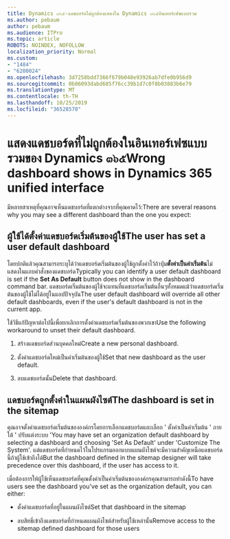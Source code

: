 ```yaml
---
title: Dynamics ๓๖๕-แดชบอร์ดไม่ถูกต้องแสดงใน Dynamics ๓๖๕อินเทอร์เฟซแบบรวม
ms.author: pebaum
author: pebaum
ms.audience: ITPro
ms.topic: article
ROBOTS: NOINDEX, NOFOLLOW
localization_priority: Normal
ms.custom:
- "1484"
- "6200024"
ms.openlocfilehash: 3d7258bdd7366f679b048e93926ab7dfe0b956d9
ms.sourcegitcommit: 0b06093dabd685f76cc39b1d7c0f8b03883b6e79
ms.translationtype: MT
ms.contentlocale: th-TH
ms.lasthandoff: 10/25/2019
ms.locfileid: "36528570"
---
```

# <a name="wrong-dashboard-shows-in-dynamics-365-unified-interface"></a><span data-ttu-id="a131f-102">แสดงแดชบอร์ดที่ไม่ถูกต้องในอินเทอร์เฟซแบบรวมของ Dynamics ๓๖๕</span><span class="sxs-lookup"><span data-stu-id="a131f-102">Wrong dashboard shows in Dynamics 365 unified interface</span></span>

<span data-ttu-id="a131f-103">มีหลายสาเหตุที่คุณอาจเห็นแดชบอร์ดที่แตกต่างจากที่คุณคาดไว้:</span><span class="sxs-lookup"><span data-stu-id="a131f-103">There are several reasons why you may see a different dashboard than the one you expect:</span></span>

## <a name="the-user-has-set-a-user-default-dashboard"></a><span data-ttu-id="a131f-104">ผู้ใช้ได้ตั้งค่าแดชบอร์ดเริ่มต้นของผู้ใช้</span><span class="sxs-lookup"><span data-stu-id="a131f-104">The user has set a user default dashboard</span></span> 

<span data-ttu-id="a131f-105">โดยปกติแล้วคุณสามารถระบุได้ว่าแดชบอร์ดเริ่มต้นของผู้ใช้ถูกตั้งค่าไว้ถ้าปุ่ม**ตั้งค่าเป็นค่าเริ่มต้น**ไม่แสดงในแถบคำสั่งของแดชบอร์ด</span><span class="sxs-lookup"><span data-stu-id="a131f-105">Typically you can identify a user default dashboard is set if the **Set As Default** button does not show in the dashboard command bar.</span></span> <span data-ttu-id="a131f-106">แดชบอร์ดเริ่มต้นของผู้ใช้จะแทนที่แดชบอร์ดเริ่มต้นอื่นๆทั้งหมดแม้ว่าแดชบอร์ดเริ่มต้นของผู้ใช้ไม่ได้อยู่ในแอปปัจจุบัน</span><span class="sxs-lookup"><span data-stu-id="a131f-106">The user default dashboard will override all other default dashboards, even if the user's default dashboard is not in the current app.</span></span>

<span data-ttu-id="a131f-107">ใช้วิธีแก้ปัญหาต่อไปนี้เพื่อยกเลิกการตั้งค่าแดชบอร์ดเริ่มต้นของพวกเขา</span><span class="sxs-lookup"><span data-stu-id="a131f-107">Use the following workaround to unset their default dashboard.</span></span>

1. <span data-ttu-id="a131f-108">สร้างแดชบอร์ดส่วนบุคคลใหม่</span><span class="sxs-lookup"><span data-stu-id="a131f-108">Create a new personal dashboard.</span></span>

2. <span data-ttu-id="a131f-109">ตั้งค่าแดชบอร์ดใหม่เป็นค่าเริ่มต้นของผู้ใช้</span><span class="sxs-lookup"><span data-stu-id="a131f-109">Set that new dashboard as the user default.</span></span>

3. <span data-ttu-id="a131f-110">ลบแดชบอร์ดนั้น</span><span class="sxs-lookup"><span data-stu-id="a131f-110">Delete that dashboard.</span></span>

## <a name="the-dashboard-is-set-in-the-sitemap"></a><span data-ttu-id="a131f-111">แดชบอร์ดถูกตั้งค่าในแผนผังไซต์</span><span class="sxs-lookup"><span data-stu-id="a131f-111">The dashboard is set in the sitemap</span></span>

<span data-ttu-id="a131f-112">คุณอาจตั้งค่าแดชบอร์ดเริ่มต้นขององค์กรโดยการเลือกแดชบอร์ดและเลือก ' ตั้งค่าเป็นค่าเริ่มต้น ' ภายใต้ ' ปรับแต่งระบบ '</span><span class="sxs-lookup"><span data-stu-id="a131f-112">You may have set an organization default dashboard by selecting a dashboard and choosing 'Set As Default' under 'Customize The System'.</span></span> <span data-ttu-id="a131f-113">แต่แดชบอร์ดที่กำหนดไว้ในโปรแกรมออกแบบแผนผังไซต์จะมีความสำคัญเหนือแดชบอร์ดนี้ถ้าผู้ใช้เข้าถึงได้</span><span class="sxs-lookup"><span data-stu-id="a131f-113">But the dashboard defined in the sitemap designer will take precedence over this dashboard, if the user has access to it.</span></span>

<span data-ttu-id="a131f-114">เมื่อต้องการให้ผู้ใช้เห็นแดชบอร์ดที่คุณตั้งค่าเป็นค่าเริ่มต้นขององค์กรคุณสามารถทำดังนี้</span><span class="sxs-lookup"><span data-stu-id="a131f-114">To have users see the dashboard you've set as the organization default, you can either:</span></span>

* <span data-ttu-id="a131f-115">ตั้งค่าแดชบอร์ดที่อยู่ในแผนผังไซต์</span><span class="sxs-lookup"><span data-stu-id="a131f-115">Set that dashboard in the sitemap</span></span>

* <span data-ttu-id="a131f-116">ลบสิทธิ์เข้าถึงแดชบอร์ดที่กำหนดแผนผังไซต์สำหรับผู้ใช้เหล่านั้น</span><span class="sxs-lookup"><span data-stu-id="a131f-116">Remove access to the sitemap defined dashboard for those users</span></span>
